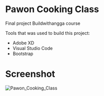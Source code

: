 # Pawon Cooking Class
Final project Buildwithangga course

Tools that was used to build this project:
- Adobe XD
- Visual Studio Code
- Bootstrap

# Screenshot
![Pawon_Cooking_Class](https://user-images.githubusercontent.com/10136299/82720273-24a8c580-9cdc-11ea-8528-157cb803ebe3.png)

